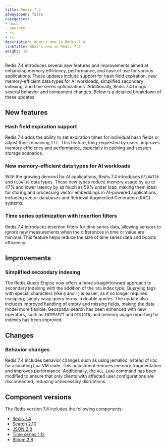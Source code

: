 ```yaml
---
title: Redis 7.4
alwaysopen: false
categories:
- docs
- operate
- rs
- rc
description: What's new in Redis 7.4
linkTitle: What's new in Redis 7.4
weight: 10
---
```


Redis 7.4 introduces several new features and improvements aimed at enhancing memory efficiency, performance, and ease of use for various applications. These updates include support for hash field expiration, new memory-efficient data types for AI workloads, simplified secondary indexing, and time series optimizations. Additionally, Redis 7.4 brings several behavior and component changes.
Below is a detailed breakdown of these updates.

## New features

### Hash field expiration support

Redis 7.4 adds the ability to set expiration times for individual hash fields or adjust their remaining TTL. This feature, long-requested by users, improves memory efficiency and performance, especially in caching and session storage scenarios.

### New memory-efficient data types for AI workloads
With the growing demand for AI applications, Redis 7.4 introduces `BFLOAT16` and `FLOAT16` data types. These new types reduce memory usage by up to 47% and lower latency by as much as 59% under load, making them ideal for storing and processing vector embeddings in AI-powered applications, including vector databases and Retrieval Augmented Generation (RAG) systems.

### Time series optimization with insertion filters
Redis 7.4 introduces insertion filters for time series data, allowing sensors to ignore new measurements when the differences in time or value are minimal. This feature helps reduce the size of time series data and boosts efficiency.

## Improvements

### Simplified secondary indexing
The Redis Query Engine now offers a more straightforward approach to secondary indexing with the addition of the `TAG` index type. Querying tags with special characters (like `@` and `.`) is easier, as it no longer requires escaping; simply wrap query terms in double quotes. The update also includes improved handling of empty and missing fields, making the data model more flexible. Geospatial search has been enhanced with new operators, such as `INTERSECT` and `DISJOIN`, and memory usage reporting for indexes has been improved.

## Changes

### Behavior changes
Redis 7.4 includes behavior changes such as using jemalloc instead of libc for allocating Lua VM code. This adjustment reduces memory fragmentation and improves performance. Additionally, the `ACL LOAD` command has been modified to ensure that only clients with affected user configurations are disconnected, reducing unnecessary disruptions.

## Component versions
The Redis version 7.4 includes the following components:

- [Redis 7.4](https://redis.io/docs/latest/operate/oss_and_stack/stack-with-enterprise/release-notes/redisce/redisce-7.4-release-notes/)
- [Search 2.10](https://redis.io/docs/latest/operate/oss_and_stack/stack-with-enterprise/release-notes/redisearch/redisearch-2.10-release-notes/)
- [JSON 2.8](https://redis.io/docs/latest/operate/oss_and_stack/stack-with-enterprise/release-notes/redisjson/redisjson-2.8-release-notes/)
- [Time series 1.12](https://redis.io/docs/latest/operate/oss_and_stack/stack-with-enterprise/release-notes/redistimeseries/redistimeseries-1.12-release-notes/)
- [Bloom 2.8](https://redis.io/docs/latest/operate/oss_and_stack/stack-with-enterprise/release-notes/redisbloom/redisbloom-2.8-release-notes/)
